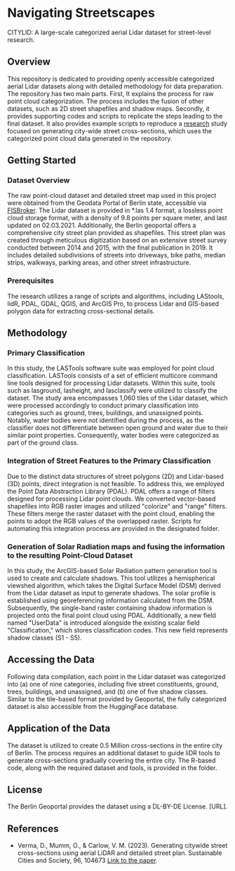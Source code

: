 # Navigating Streetscapes
CITYLID: A large-scale categorized aerial Lidar dataset for street-level research.


## Overview
This repository is dedicated to providing openly accessible categorized aerial Lidar datasets along with detailed methodology for data preparation. 
The repository has two main parts. First, It explains the process for raw point cloud categorization. The process includes the fusion of other datasets, such as 2D street shapefiles and shadow maps. Secondly, it provides supporting codes and scripts to replicate the steps leading to the final dataset. It also 
provides example scripts to reproduce a [research](https://doi.org/10.1016/j.scs.2023.104673) study focused on generating city-wide street cross-sections, which 
uses the categorized point cloud data generated in the repository.


## Getting Started


### Dataset Overview

The raw point-cloud dataset and detailed street map used in this project were obtained from the Geodata Portal of Berlin state, accessible via [FISBroker](https://fbinter.stadt-berlin.de/fb/index.jsp). The Lidar dataset is provided in *.las 1.4 format, a lossless point cloud storage format, with a density of 9.8 points per square meter, and last updated on 02.03.2021. Additionally, the Berlin geoportal offers a comprehensive city street plan provided as shapefiles. This street plan was created through meticulous digitization based on an extensive street survey conducted between 2014 and 2015, with the final publication in 2019. It includes detailed subdivisions of streets into driveways, bike paths, median strips, walkways, parking areas, and other street infrastructure.

### Prerequisites

The research utilizes a range of scripts and algorithms, including LAStools, lidR, PDAL, GDAL, QGIS, and ArcGIS Pro, to process Lidar and GIS-based polygon data for extracting cross-sectional details.

## Methodology

### Primary Classification
In this study, the LASTools software suite was employed for point cloud classification. LASTools consists of a set of efficient multicore command line tools designed for processing Lidar datasets. Within this suite, tools such as lasground, lasheight, and lasclassify were utilized to classify the dataset. The study area encompasses 1,060 tiles of the Lidar dataset, which were processed accordingly to conduct primary classification into categories such as ground, trees, buildings, and unassigned points. Notably, water bodies were not identified during the process, as the classifier does not differentiate between open ground and water due to their similar point properties. Consequently, water bodies were categorized as part of the ground class.

### Integration of Street Features to the Primary Classification
Due to the distinct data structures of street polygons (2D) and Lidar-based (3D) points, direct integration is not feasible. To address this, we employed the Point Data Abstraction Library (PDAL). PDAL offers a range of filters designed for processing Lidar point clouds. We converted vector-based shapefiles into RGB raster images and utilized "colorize" and "range" filters. These filters merge the raster dataset with the point cloud, enabling the points to adopt the RGB values of the overlapped raster. Scripts for automating this integration process are provided in the designated folder.

### Generation of Solar Radiation maps and fusing the information to the resulting Point-Cloud Dataset
In this study, the ArcGIS-based Solar Radiation pattern generation tool is used to create and calculate shadows. This tool utilizes a hemispherical viewshed algorithm, which takes the Digital Surface Model (DSM) derived from the Lidar dataset as input to generate shadows. The solar profile is established using georeferencing information calculated from the DSM. Subsequently, the single-band raster containing shadow information is projected onto the final point cloud using PDAL. Additionally, a new field named "UserData" is introduced alongside the existing scalar field "Classification," which stores classification codes. This new field represents shadow classes (S1 - S5).

## Accessing the Data

Following data compilation, each point in the Lidar dataset was categorized into (a) one of nine categories, including five street constituents, ground, trees, buildings, and unassigned, and (b) one of five shadow classes. Similar to the tile-based format provided by Geoportal, the fully categorized dataset is also accessible from the HuggingFace database.

## Application of the Data 

The dataset is utilized to create 0.5 Million cross-sections in the entire city of Berlin. The process requires an additional dataset to guide liDR tools to generate cross-sections gradually covering the entire city. The R-based code, along with the required dataset and tools, is provided in the folder.


## License

The Berlin Geoportal provides the dataset using a DL-BY-DE License. [URL].

## References

- Verma, D., Mumm, O., & Carlow, V. M. (2023). Generating citywide street cross-sections using aerial LiDAR and detailed street plan. Sustainable Cities and Society, 96, 104673 [Link to the paper](https://www.sciencedirect.com/science/article/pii/S2210670723002846).



